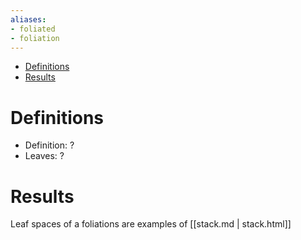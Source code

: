 ```yaml
---
aliases:
- foliated
- foliation
---
```


-   [Definitions](#definitions)
-   [Results](#results)














Definitions
===========

-   Definition: ?
-   Leaves: ?

Results
=======

Leaf spaces of a foliations are examples of [[stack.md | stack.html]]
